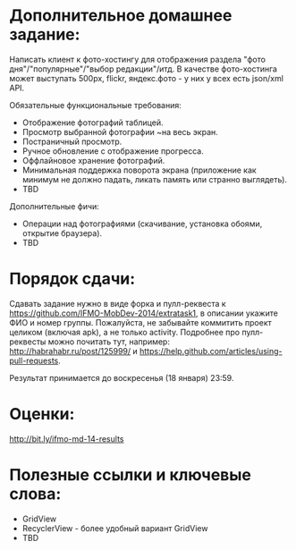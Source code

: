 Дополнительное домашнее задание:
=======
Написать клиент к фото-хостингу для отображения раздела "фото дня"/"популярные"/"выбор редакции"/итд. В качестве фото-хостинга может выступать 500px, flickr, яндекс.фото - у них у всех есть json/xml API.

Обязательные функциональные требования:
- Отображение фотографий таблицей.
- Просмотр выбранной фотографии ~на весь экран.
- Постраничный просмотр.
- Ручное обновление с отображение прогресса.
- Оффлайновое хранение фотографий.
- Минимальная поддержка поворота экрана (приложение как минимум не должно падать, ликать память или странно выглядеть).
- TBD

Дополнительные фичи:
- Операции над фотографиями (скачивание, установка обоями, открытие браузера).
- TBD


Порядок сдачи:
=======
Сдавать задание нужно в виде форка и пулл-реквеста к https://github.com/IFMO-MobDev-2014/extratask1, в описании укажите ФИО и номер группы.
Пожалуйста, не забывайте коммитить проект целиком (включая apk), а не только activity.
Подробнее про пулл-реквесты можно почитать тут, например: http://habrahabr.ru/post/125999/ и https://help.github.com/articles/using-pull-requests.

Результат принимается до воскресенья (18 января) 23:59.

Оценки:
=======
http://bit.ly/ifmo-md-14-results


Полезные ссылки и ключевые слова:
=======
- GridView
- RecyclerView - более удобный вариант GridView
- TBD
